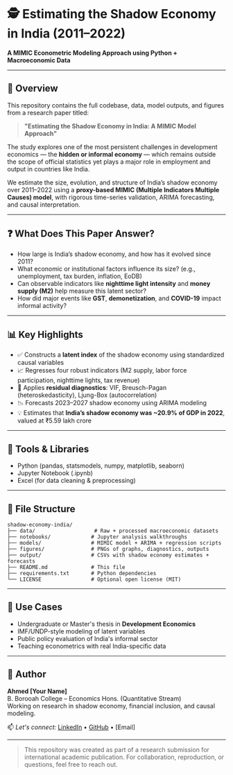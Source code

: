 # 🕵️ Estimating the Shadow Economy in India (2011–2022)  
**A MIMIC Econometric Modeling Approach using Python + Macroeconomic Data**

---

## 📌 Overview
This repository contains the full codebase, data, model outputs, and figures from a research paper titled:

> **"Estimating the Shadow Economy in India: A MIMIC Model Approach"**

The study explores one of the most persistent challenges in development economics — the **hidden or informal economy** — which remains outside the scope of official statistics yet plays a major role in employment and output in countries like India.

We estimate the size, evolution, and structure of India’s shadow economy over 2011–2022 using a **proxy-based MIMIC (Multiple Indicators Multiple Causes) model**, with rigorous time-series validation, ARIMA forecasting, and causal interpretation.

---

## ❓ What Does This Paper Answer?
- How large is India’s shadow economy, and how has it evolved since 2011?
- What economic or institutional factors influence its size? (e.g., unemployment, tax burden, inflation, EoDB)
- Can observable indicators like **nighttime light intensity** and **money supply (M2)** help measure this latent sector?
- How did major events like **GST**, **demonetization**, and **COVID-19** impact informal activity?

---

## 📊 Key Highlights
- ✅ Constructs a **latent index** of the shadow economy using standardized causal variables
- 📈 Regresses four robust indicators (M2 supply, labor force participation, nighttime lights, tax revenue)
- 🔬 Applies **residual diagnostics**: VIF, Breusch-Pagan (heteroskedasticity), Ljung-Box (autocorrelation)
- 📉 Forecasts 2023–2027 shadow economy using ARIMA modeling
- 💡 Estimates that **India’s shadow economy was ~20.9% of GDP in 2022**, valued at ₹5.59 lakh crore

---

## 🧰 Tools & Libraries
- Python (pandas, statsmodels, numpy, matplotlib, seaborn)
- Jupyter Notebook (.ipynb)
- Excel (for data cleaning & preprocessing)

---

## 📁 File Structure
```
shadow-economy-india/
├── data/                   # Raw + processed macroeconomic datasets
├── notebooks/             # Jupyter analysis walkthroughs
├── models/                # MIMIC model + ARIMA + regression scripts
├── figures/               # PNGs of graphs, diagnostics, outputs
├── output/                # CSVs with shadow economy estimates + forecasts
├── README.md              # This file
├── requirements.txt       # Python dependencies
└── LICENSE                # Optional open license (MIT)
```

---

## 📌 Use Cases
- Undergraduate or Master's thesis in **Development Economics**
- IMF/UNDP-style modeling of latent variables
- Public policy evaluation of India's informal sector
- Teaching econometrics with real India-specific data

---

## 👤 Author
**Ahmed [Your Name]**  
B. Borooah College – Economics Hons. (Quantitative Stream)  
Working on research in shadow economy, financial inclusion, and causal modeling.  

📫 *Let's connect:* [LinkedIn](https://www.linkedin.com/) • [GitHub](https://github.com/) • [Email]

---

> This repository was created as part of a research submission for international academic publication.
> For collaboration, reproduction, or questions, feel free to reach out.
